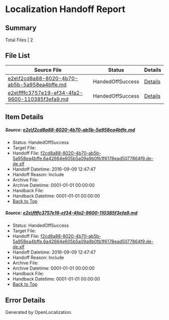 # <a name='report-top'></a> Localization Handoff Report

## Summary
 Total Files | 2

## File List
 Source File | Status | Details 
 ----------- | ------ | ------- 
 [e2e\f2cd8a88-8020-4b70-ab5b-5a958ea4bffe.md](https://github.com/OpenLocalizationTestOrg/ol-test0/blob/551e5bfefc155e3cbcc1768dd4abbeb03ea106f6/e2e/f2cd8a88-8020-4b70-ab5b-5a958ea4bffe.md) | HandedOffSuccess | [Details](#930850829bfbb26678bc1bff075a2f84ee4adad91)
 [e2e\ffffc3757e19-ef34-4fa2-9600-110385f3efa9.md](https://github.com/OpenLocalizationTestOrg/ol-test0/blob/551e5bfefc155e3cbcc1768dd4abbeb03ea106f6/e2e/ffffc3757e19-ef34-4fa2-9600-110385f3efa9.md) | HandedOffSuccess | [Details](#930850829bfbb26678bc1bff075a2f84ee4adad92)

## Item Details
##### <a name='930850829bfbb26678bc1bff075a2f84ee4adad91'></a> Source: [e2e\f2cd8a88-8020-4b70-ab5b-5a958ea4bffe.md](https://github.com/OpenLocalizationTestOrg/ol-test0/blob/551e5bfefc155e3cbcc1768dd4abbeb03ea106f6/e2e/f2cd8a88-8020-4b70-ab5b-5a958ea4bffe.md)
* Status: HandedOffSuccess
* Target File: 
* Handoff File: [f2cd8a88-8020-4b70-ab5b-5a958ea4bffe.6a42664e605b5a09a9b0fb1f6178ead5077864f9.de-de.xlf](https://github.com/OpenLocalizationTestOrg/ol-test0-handoff/blob/55912af442ebc01cec699c0f951c3fe16ca85f67/ol-handoff/OpenLocalizationTestOrg/ol-test0-dede/yuwzho/ht/f2cd8a88-8020-4b70-ab5b-5a958ea4bffe.6a42664e605b5a09a9b0fb1f6178ead5077864f9.de-de.xlf)
* Handoff Datetime: 2016-09-09 12:47:47
* Handoff Reason: Include
* Archive File: 
* Archive Datetime: 0001-01-01 00:00:00
* Handback File: 
* Handback Datetime: 0001-01-01 00:00:00
* [Back to Top](#report-top)

##### <a name='930850829bfbb26678bc1bff075a2f84ee4adad92'></a> Source: [e2e\ffffc3757e19-ef34-4fa2-9600-110385f3efa9.md](https://github.com/OpenLocalizationTestOrg/ol-test0/blob/551e5bfefc155e3cbcc1768dd4abbeb03ea106f6/e2e/ffffc3757e19-ef34-4fa2-9600-110385f3efa9.md)
* Status: HandedOffSuccess
* Target File: 
* Handoff File: [f2cd8a88-8020-4b70-ab5b-5a958ea4bffe.6a42664e605b5a09a9b0fb1f6178ead5077864f9.de-de.xlf](https://github.com/OpenLocalizationTestOrg/ol-test0-handoff/blob/55912af442ebc01cec699c0f951c3fe16ca85f67/ol-handoff/OpenLocalizationTestOrg/ol-test0-dede/yuwzho/ht/f2cd8a88-8020-4b70-ab5b-5a958ea4bffe.6a42664e605b5a09a9b0fb1f6178ead5077864f9.de-de.xlf)
* Handoff Datetime: 2016-09-09 12:47:47
* Handoff Reason: Include
* Archive File: 
* Archive Datetime: 0001-01-01 00:00:00
* Handback File: 
* Handback Datetime: 0001-01-01 00:00:00
* [Back to Top](#report-top)


## Error Details

Generated by OpenLocalization.
